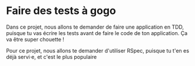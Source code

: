 # Faire des tests à gogo

Dans ce projet, nous allons te demander de faire une application en TDD, puisque tu vas écrire les tests avant de faire le code de ton application. Ça va être super chouette !

Pour ce projet, nous allons te demander d'utiliser RSpec, puisque tu t'en es déjà servi·e, et c'est le plus populaire
